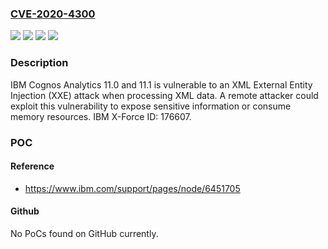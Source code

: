 ### [CVE-2020-4300](https://cve.mitre.org/cgi-bin/cvename.cgi?name=CVE-2020-4300)
![](https://img.shields.io/static/v1?label=Product&message=Cognos%20Analytics&color=blue)
![](https://img.shields.io/static/v1?label=Version&message=11.0%20&color=brightgreen)
![](https://img.shields.io/static/v1?label=Version&message=11.1%20&color=brightgreen)
![](https://img.shields.io/static/v1?label=Vulnerability&message=Obtain%20Information&color=brightgreen)

### Description

IBM Cognos Analytics 11.0 and 11.1 is vulnerable to an XML External Entity Injection (XXE) attack when processing XML data. A remote attacker could exploit this vulnerability to expose sensitive information or consume memory resources. IBM X-Force ID: 176607.

### POC

#### Reference
- https://www.ibm.com/support/pages/node/6451705

#### Github
No PoCs found on GitHub currently.

